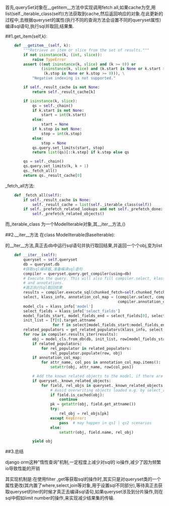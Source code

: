
 首先,querySet对象在__getitem__方法中实现调用fetch all,如果cache为空,用list(self._iterable_class(self))方法获取到cache,然后返回响应的对象.在此更新的过程中,去根据queryset的属性(执行不同的查询方法会设置不同的queryset属性)编译sql语句,执行sql并取回,结果集.


##1.get_item(self,k):

```python
    def __getitem__(self, k):
        """Retrieve an item or slice from the set of results."""
        if not isinstance(k, (int, slice)):
            raise TypeError
        assert ((not isinstance(k, slice) and (k >= 0)) or
                (isinstance(k, slice) and (k.start is None or k.start >= 0) and
                 (k.stop is None or k.stop >= 0))), \
            "Negative indexing is not supported."

        if self._result_cache is not None:
            return self._result_cache[k]

        if isinstance(k, slice):
            qs = self._chain()
            if k.start is not None:
                start = int(k.start)
            else:
                start = None
            if k.stop is not None:
                stop = int(k.stop)
            else:
                stop = None
            qs.query.set_limits(start, stop)
            return list(qs)[::k.step] if k.step else qs

        qs = self._chain()
        qs.query.set_limits(k, k + 1)
        qs._fetch_all()
        return qs._result_cache[0]
```

_fetch_all方法:

```python
    def _fetch_all(self):
        if self._result_cache is None:
            self._result_cache = list(self._iterable_class(self))
        if self._prefetch_related_lookups and not self._prefetch_done:
            self._prefetch_related_objects()
```


而_iterable_class 为一个ModelIterable对象,其__iter__方法,()


##2.__iter__方法
在class ModelIterable(BaseIterable):

的__Iter__方法,真正去db中运行sql语句并执行取回结果,并返回一个个obj,变为list

```python
    def __iter__(self):
        queryset = self.queryset
        db = queryset.db
        #获取sql编译器,准备编译sql语句
        compiler = queryset.query.get_compiler(using=db)
        # Execute the query. This will also fill compiler.select, klass_info,
        # and annotations.
        #真正执行Sql取回结果
        results = compiler.execute_sql(chunked_fetch=self.chunked_fetch, chunk_size=self.chunk_size)
        select, klass_info, annotation_col_map = (compiler.select, compiler.klass_info,
                                                  compiler.annotation_col_map)
        model_cls = klass_info['model']
        select_fields = klass_info['select_fields']
        model_fields_start, model_fields_end = select_fields[0], select_fields[-1] + 1
        init_list = [f[0].target.attname
                     for f in select[model_fields_start:model_fields_end]]
        related_populators = get_related_populators(klass_info, select, db)
        for row in compiler.results_iter(results):
            obj = model_cls.from_db(db, init_list, row[model_fields_start:model_fields_end])
            if related_populators:
                for rel_populator in related_populators:
                    rel_populator.populate(row, obj)
            if annotation_col_map:
                for attr_name, col_pos in annotation_col_map.items():
                    setattr(obj, attr_name, row[col_pos])

            # Add the known related objects to the model, if there are any
            if queryset._known_related_objects:
                for field, rel_objs in queryset._known_related_objects.items():
                    # Avoid overwriting objects loaded e.g. by select_related
                    if field.is_cached(obj):
                        continue
                    pk = getattr(obj, field.get_attname())
                    try:
                        rel_obj = rel_objs[pk]
                    except KeyError:
                        pass  # may happen in qs1 | qs2 scenarios
                    else:
                        setattr(obj, field.name, rel_obj)

            yield obj

```

##3.总结

django orm这种"惰性查询"机制,一定程度上减少对sql的 io操作,减少了因为频繁io导致性能的开销


其实现机制是:在使用filter ,get等获取sql的操作时,其实只是对queryset类的一个属性更改(其内置了where,select,join等对象,用于设置sql不同部分),等待真正去获取queryset的iter的时候才真正去编译sql语句,如果queryset涉及到分片操作,则在sql中假如limit number的操作,来实现减少结果集的传输.









